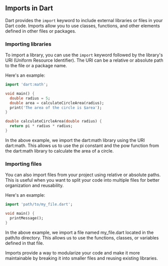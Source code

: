 ## Imports in Dart

Dart provides the `import` keyword to include external libraries or files in your Dart code. Imports allow you to use classes, functions, and other elements defined in other files or packages.

### Importing libraries

To import a library, you can use the `import` keyword followed by the library's URI (Uniform Resource Identifier). The URI can be a relative or absolute path to the file or a package name.

Here's an example:

```dart
import 'dart:math';

void main() {
  double radius = 5;
  double area = calculateCircleArea(radius);
  print('The area of the circle is $area');
}

double calculateCircleArea(double radius) {
  return pi * radius * radius;
}
```
In the above example, we import the dart:math library using the URI dart:math. This allows us to use the pi constant and the pow function from the dart:math library to calculate the area of a circle.

### Importing files
You can also import files from your project using relative or absolute paths. This is useful when you want to split your code into multiple files for better organization and reusability.

Here's an example:
```dart
import 'path/to/my_file.dart';

void main() {
  printMessage();
}
```
In the above example, we import a file named my_file.dart located in the path/to directory. This allows us to use the functions, classes, or variables defined in that file.

Imports provide a way to modularize your code and make it more maintainable by breaking it into smaller files and reusing existing libraries.